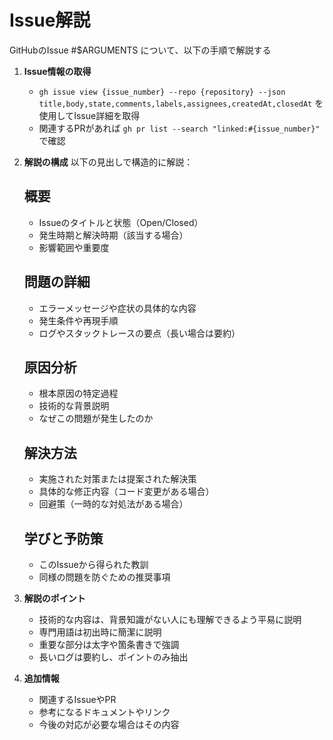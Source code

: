 # Issue解説

GitHubのIssue #$ARGUMENTS について、以下の手順で解説する

1. **Issue情報の取得**
    - `gh issue view {issue_number} --repo {repository} --json title,body,state,comments,labels,assignees,createdAt,closedAt` を使用してIssue詳細を取得
    - 関連するPRがあれば `gh pr list --search "linked:#{issue_number}"` で確認

2. **解説の構成**
    以下の見出しで構造的に解説：

    ## 概要
    - Issueのタイトルと状態（Open/Closed）
    - 発生時期と解決時期（該当する場合）
    - 影響範囲や重要度

    ## 問題の詳細
    - エラーメッセージや症状の具体的な内容
    - 発生条件や再現手順
    - ログやスタックトレースの要点（長い場合は要約）

    ## 原因分析
    - 根本原因の特定過程
    - 技術的な背景説明
    - なぜこの問題が発生したのか

    ## 解決方法
    - 実施された対策または提案された解決策
    - 具体的な修正内容（コード変更がある場合）
    - 回避策（一時的な対処法がある場合）

    ## 学びと予防策
    - このIssueから得られた教訓
    - 同様の問題を防ぐための推奨事項

3. **解説のポイント**
    - 技術的な内容は、背景知識がない人にも理解できるよう平易に説明
    - 専門用語は初出時に簡潔に説明
    - 重要な部分は太字や箇条書きで強調
    - 長いログは要約し、ポイントのみ抽出

4. **追加情報**
    - 関連するIssueやPR
    - 参考になるドキュメントやリンク
    - 今後の対応が必要な場合はその内容
